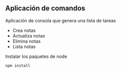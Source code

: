 ## Aplicación de comandos

Aplicación de consola que genera una lista de tareas

- Crea notas
- Actualiza notas
- Elimina notas
- Lista notas

Instalar los paquetes de node

```
npm install
```
